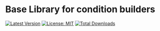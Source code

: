 Base Library for condition builders
====================

[![Latest Version](https://img.shields.io/github/tag/mice-tm/yii2-condition-builder.svg?style=flat-square&label=release)](https://github.com/mice-tm/yii2-condition-builder/releases)
[![License: MIT](https://img.shields.io/badge/License-MIT-yellow.svg)](https://opensource.org/licenses/MIT)
[![Total Downloads](https://img.shields.io/packagist/dt/mice-tm/yii2-condition-builder.svg?style=flat-square)](https://packagist.org/packages/mice-tm/yii2-condition-builder)


